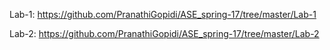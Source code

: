 Lab-1: https://github.com/PranathiGopidi/ASE_spring-17/tree/master/Lab-1

Lab-2: https://github.com/PranathiGopidi/ASE_spring-17/tree/master/Lab-2
